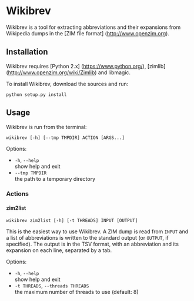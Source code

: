 Wikibrev
========
Wikibrev is a tool for extracting abbreviations and their expansions from Wikipedia dumps in the [ZIM file format] (http://www.openzim.org).

Installation
------------
Wikibrev requires [Python 2.x] (https://www.python.org/), [zimlib] (http://www.openzim.org/wiki/Zimlib) and libmagic.

To install Wikibrev, download the sources and run:

    python setup.py install

Usage
-----
Wikibrev is run from the terminal:

    wikibrev [-h] [--tmp TMPDIR] ACTION [ARGS...]

Options:
* `-h`, `--help`  
  show help and exit
* `--tmp TMPDIR`  
  the path to a temporary directory

### Actions
#### zim2list

    wikibrev zim2list [-h] [-t THREADS] INPUT [OUTPUT]

This is the easiest way to use Wikibrev. A ZIM dump is read from `INPUT` and a list of abbreviations is written to
the standard output (or `OUTPUT`, if specified). The output is in the TSV format, with an abbreviation and its
expansion on each line, separated by a tab.

Options:
* `-h`, `--help`  
  show help and exit
* `-t THREADS`, `--threads THREADS`  
  the maximum number of threads to use (default: 8)
